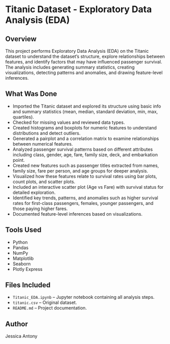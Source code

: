 # Titanic Dataset - Exploratory Data Analysis (EDA)

## Overview
This project performs Exploratory Data Analysis (EDA) on the Titanic dataset to understand the dataset’s structure, explore relationships between features, and identify factors that may have influenced passenger survival. The analysis includes generating summary statistics, creating visualizations, detecting patterns and anomalies, and drawing feature-level inferences.

## What Was Done
- Imported the Titanic dataset and explored its structure using basic info and summary statistics (mean, median, standard deviation, min, max, quartiles).
- Checked for missing values and reviewed data types.
- Created histograms and boxplots for numeric features to understand distributions and detect outliers.
- Generated a pairplot and a correlation matrix to examine relationships between numerical features.
- Analyzed passenger survival patterns based on different attributes including class, gender, age, fare, family size, deck, and embarkation point.
- Created new features such as passenger titles extracted from names, family size, fare per person, and age groups for deeper analysis.
- Visualized how these features relate to survival rates using bar plots, count plots, and scatter plots.
- Included an interactive scatter plot (Age vs Fare) with survival status for detailed exploration.
- Identified key trends, patterns, and anomalies such as higher survival rates for first-class passengers, females, younger passengers, and those paying higher fares.
- Documented feature-level inferences based on visualizations.

## Tools Used
- Python
- Pandas
- NumPy
- Matplotlib
- Seaborn
- Plotly Express

## Files Included
- `Titanic_EDA.ipynb` – Jupyter notebook containing all analysis steps.
- `titanic.csv` – Original dataset.
- `README.md` – Project documentation.

## Author
Jessica Antony
